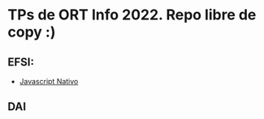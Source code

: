 # TPs de ORT Info 2022. Repo libre de copy :)

## **EFSI**:
- [Javascript Nativo](https://github.com/nicofishman/ort-2022/tree/master/EFSI/JavaScript%20Nativo) 

## **DAI**
